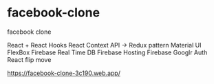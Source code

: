# facebook-clone
facebook clone

 React + React Hooks
 React Context API -> Redux pattern
 Material UI
 FlexBox
 Firebase Real Time DB
 Firebase Hosting
 Firebase Googlr Auth
 React flip move
 
 https://facebook-clone-3c190.web.app/
